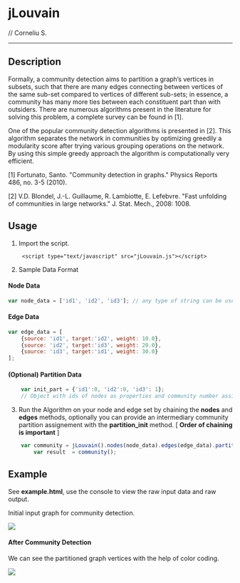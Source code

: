 # jLouvain 
// Corneliu S.

---
## Description

Formally, a community detection aims to partition a graph’s vertices in subsets, such that there are many edges connecting between vertices of the same sub-set compared to vertices of different sub-sets; in essence, a community has many more ties between each constituent part than with outsiders. There are numerous algorithms present in the literature for solving this problem, a complete survey can be found in [1].  

One of the popular community detection algorithms is presented in [2]. This algorithm separates the network in communities by optimizing greedily a modularity score after trying various grouping operations on the network. By using this simple greedy approach the algorithm is computationally very efficient.

[1] Fortunato, Santo. "Community detection in graphs." Physics Reports 486, no. 3-5 (2010).


[2] V.D. Blondel, J.-L. Guillaume, R. Lambiotte, E. Lefebvre. "Fast unfolding of communities in large networks." J. Stat. Mech., 2008: 1008.

## Usage
1. Import the script.

		<script type="text/javascript" src="jLouvain.js"></script>
		
2. Sample Data Format
#### Node Data
```javascript
var node_data = ['id1', 'id2', 'id3']; // any type of string can be used as id
```
#### Edge Data
```javascript
var edge_data = [
	{source: 'id1', target:'id2', weight: 10.0},
	{source: 'id2', target:'id3', weight: 20.0}, 
	{source: 'id3', target:'id1', weight: 30.0}
];
```
#### (Optional) Partition Data
```javascript
	var init_part = {'id1':0, 'id2':0, 'id3': 1}; 
	// Object with ids of nodes as properties and community number assigned as value.
```
3. Run the Algorithm on your node and edge set by chaining the **nodes** and **edges** methods, optionally you can provide an intermediary community partition assignement with the **partition_init** method. [ **Order of chaining is important** ]
```javascript
	var community = jLouvain().nodes(node_data).edges(edge_data).partition_init(init_part);
    	var result  = community();
```
## Example
See **example.html**, use the console to view the raw input data and raw output.

Initial input graph for community detection.

![](example/default.png)

#### After Community Detection

We can see the partitioned graph vertices with the help of color coding.

![](example/communities.png)

